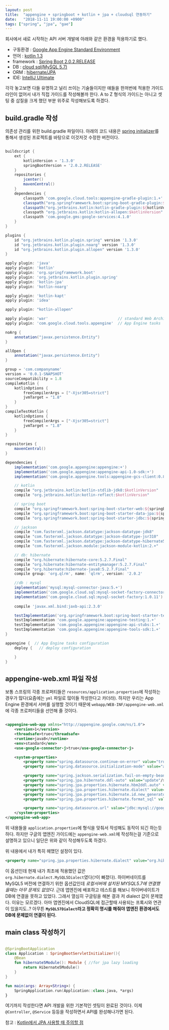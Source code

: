 ```yaml
---
layout: post
title:  "appengine + springboot + kotlin + jpa + cloudsql 연동하기"
date:   "2018-11-11 19:00:00 +0900"
tags: ["spring", "jpa", "gae"]
---
```


회사에서 새로 시작하는 API 서버 개발에 아래와 같은 환경을 적용하기로 했다.

* 구동환경 : [Google App Engine Standard Environment](https://cloud.google.com/appengine/docs/standard/java/)
* 언어 : [kotlin 1.3](https://kotlinlang.org/)
* framework : [Spring Boot 2.0.2.RELEASE](https://spring.io/projects/spring-boot)
* DB : [cloud sql(MySQL 5.7)](https://cloud.google.com/sql/docs/mysql/)
* ORM : [hibernate/JPA](https://opentutorials.org/module/1281)
* IDE: [IntelliJ Ultimate](https://www.jetbrains.com/idea/)

각각 놓고보면 다들 유명하고 널리 쓰이는 기술들이지만 얘들을 한꺼번에 적용한 가이드라인이 없어서 내가 직접 가이드를 작성해볼까 한다. A to Z 형식의 가이드는 아니고 셋팅 중 삽질을 크게 했던 부분 위주로 작성해보도록 하겠다.

## build.gradle 작성

의존성 관리를 위한 build.gradle 파일이다. 아래의 코드 내용은 [spring initializer](https://start.spring.io/)를 통해서 생성된 프로젝트를 바탕으로 이것저것 수정한 버전이다.

``` gradle

buildscript {
	ext {
		kotlinVersion = '1.3.0'
		springBootVersion = '2.0.2.RELEASE'
	}
	repositories {
		jcenter()
		mavenCentral()
	}
	dependencies {
		classpath 'com.google.cloud.tools:appengine-gradle-plugin:1.+'    // latest App Engine Gradle tasks
		classpath("org.springframework.boot:spring-boot-gradle-plugin:${springBootVersion}")
		classpath("org.jetbrains.kotlin:kotlin-gradle-plugin:${kotlinVersion}")
		classpath "org.jetbrains.kotlin:kotlin-allopen:$kotlinVersion"
		classpath 'com.google.gms:google-services:4.1.0'
	}
}

plugins {
	id "org.jetbrains.kotlin.plugin.spring" version '1.3.0'
	id "org.jetbrains.kotlin.plugin.noarg" version '1.3.0'
	id "org.jetbrains.kotlin.plugin.allopen" version '1.3.0'
}

apply plugin: 'java'
apply plugin: 'kotlin'
apply plugin: 'org.springframework.boot'
apply plugin: 'org.jetbrains.kotlin.plugin.spring'
apply plugin: 'kotlin-jpa'
apply plugin: 'kotlin-noarg'

apply plugin: 'kotlin-kapt'
apply plugin: 'idea'

apply plugin: "kotlin-allopen"

apply plugin: 'war'                               // standard Web Archive plugin
apply plugin: 'com.google.cloud.tools.appengine'  // App Engine tasks

noArg {
	annotation("javax.persistence.Entity")
}

allOpen {
	annotation("javax.persistence.Entity")
}

group = 'com.companyname'
version = '0.0.1-SNAPSHOT'
sourceCompatibility = 1.8
compileKotlin {
	kotlinOptions {
		freeCompilerArgs = ["-Xjsr305=strict"]
		jvmTarget = "1.8"
	}
}
compileTestKotlin {
	kotlinOptions {
		freeCompilerArgs = ["-Xjsr305=strict"]
		jvmTarget = "1.8"
	}
}

repositories {
	mavenCentral()
}

dependencies {
	implementation('com.google.appengine:appengine:+')
	implementation('com.google.appengine:appengine-api-1.0-sdk:+')
	implementation('com.google.appengine.tools:appengine-gcs-client:0.8')

	// kotlin
	compile "org.jetbrains.kotlin:kotlin-stdlib-jdk8:$kotlinVersion"
	compile "org.jetbrains.kotlin:kotlin-reflect:$kotlinVersion"

	// spring boot
	compile "org.springframework.boot:spring-boot-starter-web:${springBootVersion}"
	compile "org.springframework.boot:spring-boot-starter-data-jpa:${springBootVersion}"
	compile "org.springframework.boot:spring-boot-starter-jdbc:${springBootVersion}"

	// jackson
	compile "com.fasterxml.jackson.datatype:jackson-datatype-jdk8"
	compile "com.fasterxml.jackson.datatype:jackson-datatype-jsr310"
	compile "com.fasterxml.jackson.datatype:jackson-datatype-hibernate5:2.+"
	compile "com.fasterxml.jackson.module:jackson-module-kotlin:2.+"

	// db: hibernate
	compile "org.hibernate:hibernate-core:5.2.7.Final"
	compile "org.hibernate:hibernate-entitymanager:5.2.7.Final"
	compile "org.hibernate:hibernate-java8:5.2.7.Final"
	compile group: 'org.qlrm', name: 'qlrm', version: '2.0.2'

	//db : mysql
	implementation('mysql:mysql-connector-java:5.+')
	implementation('com.google.cloud.sql:mysql-socket-factory-connector-j-8:1.0.11')
	implementation('com.google.cloud.sql:mysql-socket-factory:1.0.11')
	
	compile 'javax.xml.bind:jaxb-api:2.3.0'

	testImplementation('org.springframework.boot:spring-boot-starter-test:2.0.2.RELEASE')
	testImplementation 'com.google.appengine:appengine-testing:1.+'
	testImplementation 'com.google.appengine:appengine-api-stubs:1.+'
	testImplementation 'com.google.appengine:appengine-tools-sdk:1.+'
}

appengine {  // App Engine tasks configuration
    deploy {   // deploy configuration

    }
}

```

## appengine-web.xml 파일 작성

보통 스프링의 각종 프로퍼티들은 `resources/application.properties`에 작성하는 경우가 많다(요즘에는 `yml` 파일로 많이들 작성한다고 카더라). 하지만 우리는 App Engine 환경에서 서버를 실행할 것이기 때문에 `webapp/WEB-INF/appengine-web.xml`에 각종 프로퍼티들을 선언해 줄 것이다.

``` xml

<appengine-web-app xmlns="http://appengine.google.com/ns/1.0">
    <version>1</version>
    <threadsafe>true</threadsafe>
    <runtime>java8</runtime>
    <env>standard</env>
    <use-google-connector-j>true</use-google-connector-j>

    <system-properties>
        <property name="spring.datasource.continue-on-error" value="true"/>
        <property name="spring.datasource.initialization-mode" value="always"/>

        <property name="spring.jackson.serialization.fail-on-empty-beans" value="false"/>
        <property name="spring.jpa.hibernate.ddl-auto" value="update"/>
        <property name="spring.jpa.properties.hibernate.hbm2ddl.auto" value="update"/>
        <property name="spring.jpa.properties.hibernate.dialect" value="org.hibernate.dialect.MySQL57Dialect"/>
        <property name="spring.jpa.properties.hibernate.id.new_generator_mappings" value="true"/>
        <property name="spring.jpa.properties.hibernate.format_sql" value="true"/>

        <property name="spring.datasource.url" value="jdbc:mysql://google/<DATABASE_NAME>?cloudSqlInstance=<INSTANCE_CONNECTION_NAME>&socketFactory=com.google.cloud.sql.mysql.SocketFactory&user=<MYSQL_USER_NAME>&password=<MYSQL_USER_PASSWORD>&useSSL=false"/>
    </system-properties>
</appengine-web-app>


```

위 내용들을 `application.properties`에 형식을 맞춰서 작성해도 동작이 되긴 하는듯 하다. 하지만 구글의 앱엔진 가이드에는 `appengine-web.xml`에 작성하는걸 기준으로 설명하고 있으니 일단은 위와 같이 작성해두도록 하겠다.



위 내용에서 내가 특히 헤맸던 설정이 있다. 

``` xml
<property name="spring.jpa.properties.hibernate.dialect" value="org.hibernate.dialect.MySQL57Dialect"/>
```

이 옵션인데 현재 내가 최초에 적용했던 값은 `org.hibernate.dialect.MySQL5Dialect`였다(`7`이 빠졌다). 하이버네이트를 MySQL5 버전에 연결하기 위한 옵션값인데 _로컬서버에 설치된 MYSQL5.7에 연결했을때는 아무 문제도 없었다._ 근데 앱엔진에 배포하고 테스트를 해보니 하이버네이트가 DB에 연결을 못하고 있었다. 그래서 열심히 구글링을 해본 결과 저 dialect 값이 문제였다. 이유는 모르겠다. 아마 앱엔진에서 CloudSQL에 접근할때 사용되는 프록시와 연관이 있을지도..? 아무튼 **`MySQL57Dialect`라고 정확히 명시를 해줘야 앱엔진 환경에서도 DB에 문제없이 연결이 된다.**


## main class 작성하기

``` kotlin

@SpringBootApplication
class Application : SpringBootServletInitializer(){
    @Bean
    fun hibernate5Module(): Module { //for jpa lazy loading
        return Hibernate5Module()
    }
}

fun main(args: Array<String>) {
    SpringApplication.run(Application::class.java, *args)
}

```

여기까지 작성한다면 API 개발을 위한 기본적인 셋팅이 완료된 것이다. 이제 `@Controller`, `@Service` 등등을 작성하면서 API를 완성해나가면 된다.

참고 : [Kotlin에서 JPA 사용할 때 주의할 점](https://blog.sapzil.org/2017/11/02/kotlin-jpa-pitfalls/)
